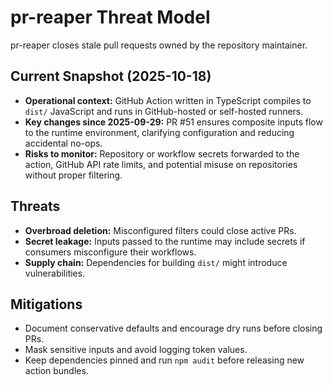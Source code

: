 # pr-reaper Threat Model

pr-reaper closes stale pull requests owned by the repository maintainer.

## Current Snapshot (2025-10-18)

- **Operational context:** GitHub Action written in TypeScript compiles to `dist/` JavaScript and runs
  in GitHub-hosted or self-hosted runners.
- **Key changes since 2025-09-29:** PR #51 ensures composite inputs flow to the runtime environment,
  clarifying configuration and reducing accidental no-ops.
- **Risks to monitor:** Repository or workflow secrets forwarded to the action, GitHub API rate limits,
  and potential misuse on repositories without proper filtering.

## Threats

- **Overbroad deletion:** Misconfigured filters could close active PRs.
- **Secret leakage:** Inputs passed to the runtime may include secrets if consumers misconfigure their
  workflows.
- **Supply chain:** Dependencies for building `dist/` might introduce vulnerabilities.

## Mitigations

- Document conservative defaults and encourage dry runs before closing PRs.
- Mask sensitive inputs and avoid logging token values.
- Keep dependencies pinned and run `npm audit` before releasing new action bundles.
